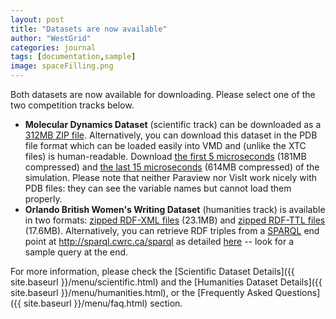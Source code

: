 ```yaml
---
layout: post
title: "Datasets are now available"
author: "WestGrid"
categories: journal
tags: [documentation,sample]
image: spaceFilling.png
---
```


Both datasets are now available for downloading. Please select one of the two competition tracks below.

* **Molecular Dynamics Dataset** (scientific track) can be downloaded as a
  [312MB ZIP file](https://owncloud.westgrid.ca/index.php/s/MEowmO1Jqm83Chx/download). Alternatively, you
  can download this dataset in the PDB file format which can be loaded easily into VMD and (unlike the
  XTC files) is human-readable. Download
  [the first 5 microseconds](https://owncloud.westgrid.ca/index.php/s/sjHKvEYfDWlOIeQ/download) (181MB
  compressed) and
  [the last 15 microseconds](https://owncloud.westgrid.ca/index.php/s/n8Esr7ETUNCjQaW/download) (614MB
  compressed) of the simulation. Please note that neither Paraview nor VisIt work nicely with PDB files:
  they can see the variable names but cannot load them properly.
* **Orlando British Women's Writing Dataset** (humanities track) is available in two formats:
  [zipped RDF-XML files](https://owncloud.westgrid.ca/index.php/s/0NOio2vRbgjUjwo/download) (23.1MB) and
  [zipped RDF-TTL files](https://owncloud.westgrid.ca/index.php/s/4B4ATo4NMWwkUW3/download)
  (17.6MB). Alternatively, you can retrieve RDF triples from a <a
  href="https://en.wikipedia.org/wiki/SPARQL" target="_blank">SPARQL</a> end point at <a
  href="http://sparql.cwrc.ca/sparql" target="_blank">http://sparql.cwrc.ca/sparql</a> as detailed <a
  href="http://sparql.cwrc.ca/vizchallenge" target="_blank">here</a> -- look for a sample query at the
  end.

For more information, please check the [Scientific Dataset Details]({{ site.baseurl
}}/menu/scientific.html) and the [Humanities Dataset Details]({{ site.baseurl }}/menu/humanities.html),
or the [Frequently Asked Questions]({{ site.baseurl }}/menu/faq.html) section.
